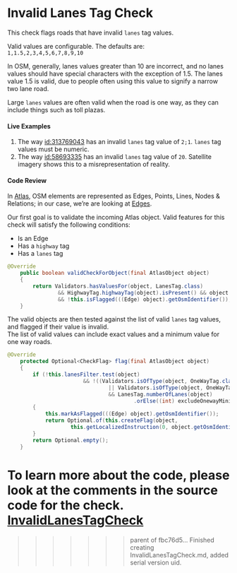 # Invalid Lanes Tag Check 

This check flags roads that have invalid `lanes` tag values.

Valid values are configurable. The defaults are:  
`1,1.5,2,3,4,5,6,7,8,9,10`

In OSM, generally, lanes values greater than 10 are incorrect, and no lanes values should have special characters with the exception of 1.5. The lanes value 1.5 is valid, due to people often using this value to signify a narrow two lane road.  

Large `lanes` values are often valid when the road is one way, as they can include things such as toll plazas.

#### Live Examples

1. The way [id:313769043](https://www.openstreetmap.org/way/313769043) has an invalid `lanes` tag value of `2;1`. `lanes` tag values must be numeric. 
2. The way [id:58693335](https://www.openstreetmap.org/way/58693335) has an invalid `lanes` tag value of `20`. Satellite imagery shows this to a misrepresentation of reality.

#### Code Review

In [Atlas](https://github.com/osmlab/atlas), OSM elements are represented as Edges, Points, Lines, Nodes & Relations; in our case, we’re are looking at [Edges](https://github.com/osmlab/atlas/blob/dev/src/main/java/org/openstreetmap/atlas/geography/atlas/items/Edge.java).

Our first goal is to validate the incoming Atlas object. Valid features for this check will satisfy the following conditions:

* Is an Edge
* Has a `highway` tag
* Has a `lanes` tag

```java
@Override
    public boolean validCheckForObject(final AtlasObject object)
    {
        return Validators.hasValuesFor(object, LanesTag.class)
                && HighwayTag.highwayTag(object).isPresent() && object instanceof Edge
                && !this.isFlagged(((Edge) object).getOsmIdentifier());
    }
```

The valid objects are then tested against the list of valid `lanes` tag values, and flagged if their value is invalid.  
The list of valid values can include exact values and a minimum value for one way roads. 

```java
@Override
    protected Optional<CheckFlag> flag(final AtlasObject object)
    {
        if (!this.lanesFilter.test(object)
                        && !((Validators.isOfType(object, OneWayTag.class, OneWayTag.YES)
                                || Validators.isOfType(object, OneWayTag.class, OneWayTag.ONE))
                                && LanesTag.numberOfLanes(object)
                                        .orElse((int) excludeOnewayMinimum - 1) >= excludeOnewayMinimum))
        {
            this.markAsFlagged(((Edge) object).getOsmIdentifier());
            return Optional.of(this.createFlag(object,
                    this.getLocalizedInstruction(0, object.getOsmIdentifier())));
        }
        return Optional.empty();
    }
```

To learn more about the code, please look at the comments in the source code for the check.  
[InvalidLanesTagCheck](../../src/main/java/org/openstreetmap/atlas/checks/validation/tag/InvalidLanesTagCheck.java)
=======
>>>>>>> parent of fbc76d5... Finished creating InvalidLanesTagCheck.md, added serial version uid.
